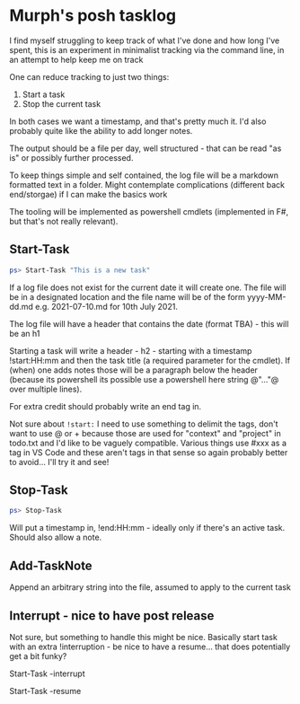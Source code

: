 # Murph's posh tasklog

I find myself struggling to keep track of what I've done and how long I've spent, this is an experiment in minimalist tracking via the command line, in an attempt to help keep me on track

One can reduce tracking to just two things:

1. Start a task
1. Stop the current task

In both cases we want a timestamp, and that's pretty much it. I'd also probably quite like the ability to add longer notes.

The output should be a file per day, well structured - that can be read "as is" or possibly further processed.

To keep things simple and self contained, the log file will be a markdown formatted text in a folder. Might contemplate complications (different back end/storgae) if I can make the basics work

The tooling will be implemented as powershell cmdlets (implemented in F#, but that's not really relevant). 

## Start-Task

```powershell
ps> Start-Task "This is a new task"
```

If a log file does not exist for the current date it will create one. The file will be in a designated location and the file name will be of the form yyyy-MM-dd.md e.g. 2021-07-10.md for 10th July 2021.

The log file will have a header that contains the date (format TBA) - this will be an h1

Starting a task will write a header - h2 - starting with a timestamp !start:HH:mm and then the task title (a required parameter for the cmdlet). If (when) one adds notes those will be a paragraph below the header (because its powershell its possible use a powershell here string @"..."@ over multiple lines).

For extra credit should probably write an end tag in.

Not sure about `!start:` I need to use something to delimit the tags, don't want to use @ or + because those are used for "context" and "project" in todo.txt and I'd like to be vaguely compatible. Various things use #xxx as a tag in VS Code and these aren't tags in that sense so again probably better to avoid... I'll try it and see!

## Stop-Task

```powershell
ps> Stop-Task
```

Will put a timestamp in, !end:HH:mm - ideally only if there's an active task. Should also allow a note.

## Add-TaskNote

Append an arbitrary string into the file, assumed to apply to the current task

## Interrupt - nice to have post release

Not sure, but something to handle this might be nice. Basically start task with an extra !interruption - be nice to have a resume... that does potentially get a bit funky?

Start-Task -interrupt

Start-Task -resume